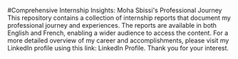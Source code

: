 #Comprehensive Internship Insights: Moha Sbissi's Professional Journey
This repository contains a collection of internship reports that document my professional journey and experiences. The reports are available in both English and French, enabling a wider audience to access the content. For a more detailed overview of my career and accomplishments, please visit my LinkedIn profile using this link: LinkedIn Profile. Thank you for your interest.

